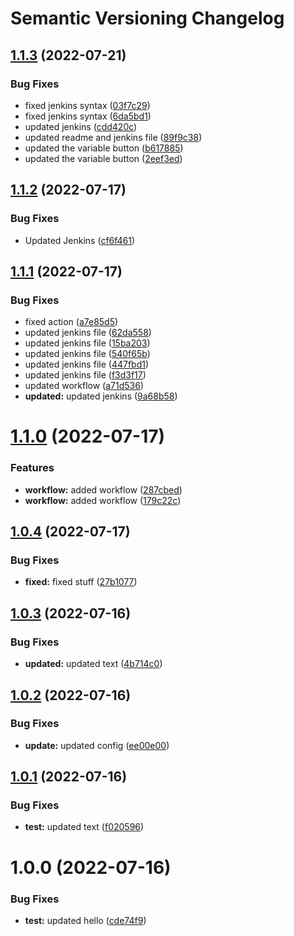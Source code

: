 # Semantic Versioning Changelog

## [1.1.3](https://github.com/chetan25/test-git-tags/compare/v1.1.2...v1.1.3) (2022-07-21)


### Bug Fixes

* fixed jenkins syntax ([03f7c29](https://github.com/chetan25/test-git-tags/commit/03f7c29c4c7ccf3405ff5a64c33de76e2f8c4555))
* fixed jenkins syntax ([6da5bd1](https://github.com/chetan25/test-git-tags/commit/6da5bd177e97b0475c665852cadb9b86f0808566))
* updated jenkins ([cdd420c](https://github.com/chetan25/test-git-tags/commit/cdd420cb3d0ab72131975ceb14511c1e8c444034))
* updated readme and jenkins file ([89f9c38](https://github.com/chetan25/test-git-tags/commit/89f9c389afd29c2723d5859ebd19aad5db930d87))
* updated the variable button ([b617885](https://github.com/chetan25/test-git-tags/commit/b61788517d7aa9722d2d2830f8737e35a778efeb))
* updated the variable button ([2eef3ed](https://github.com/chetan25/test-git-tags/commit/2eef3ed761ee77702af3501f18f49371d1d6426a))

## [1.1.2](https://github.com/chetan25/test-git-tags/compare/v1.1.1...v1.1.2) (2022-07-17)


### Bug Fixes

* Updated Jenkins ([cf6f461](https://github.com/chetan25/test-git-tags/commit/cf6f4617d05581dffe35f9f8a97a4e2f6d482657))

## [1.1.1](https://github.com/chetan25/test-git-tags/compare/v1.1.0...v1.1.1) (2022-07-17)


### Bug Fixes

* fixed action ([a7e85d5](https://github.com/chetan25/test-git-tags/commit/a7e85d58598186a3bf00a2933b411575e5130c8f))
* updated jenkins file ([62da558](https://github.com/chetan25/test-git-tags/commit/62da558526768d34a3e8da6228f99a2451149a63))
* updated jenkins file ([15ba203](https://github.com/chetan25/test-git-tags/commit/15ba203a49882bee17febec31f7f2284afe58117))
* updated jenkins file ([540f65b](https://github.com/chetan25/test-git-tags/commit/540f65beef892a5b8a20bb6bf592408c270cd0e6))
* updated jenkins file ([447fbd1](https://github.com/chetan25/test-git-tags/commit/447fbd174288f9d0a561a161f17133f4eb7ef542))
* updated jenkins file ([f3d3f17](https://github.com/chetan25/test-git-tags/commit/f3d3f17093c8b2a5b40835f3f6d83561ab66caee))
* updated workflow ([a71d536](https://github.com/chetan25/test-git-tags/commit/a71d536cd3db96de50ef6c70a1374f16761fcb2b))
* **updated:** updated jenkins ([9a68b58](https://github.com/chetan25/test-git-tags/commit/9a68b5893c69057eef6b45ac10b17e873c01a569))

# [1.1.0](https://github.com/chetan25/test-git-tags/compare/v1.0.4...v1.1.0) (2022-07-17)


### Features

* **workflow:** added workflow ([287cbed](https://github.com/chetan25/test-git-tags/commit/287cbed711c09e9456862932d17d432e53ad86a2))
* **workflow:** added workflow ([179c22c](https://github.com/chetan25/test-git-tags/commit/179c22c7bcdc443396aa248574498313064f3660))

## [1.0.4](https://github.com/chetan25/test-git-tags/compare/v1.0.3...v1.0.4) (2022-07-17)


### Bug Fixes

* **fixed:** fixed stuff ([27b1077](https://github.com/chetan25/test-git-tags/commit/27b10770a32c975ed5257389debfeea24362dcb4))

## [1.0.3](https://github.com/chetan25/test-git-tags/compare/v1.0.2...v1.0.3) (2022-07-16)


### Bug Fixes

* **updated:** updated text ([4b714c0](https://github.com/chetan25/test-git-tags/commit/4b714c0c49839a87696c4553c632c07cc3ea101b))

## [1.0.2](https://github.com/chetan25/test-git-tags/compare/v1.0.1...v1.0.2) (2022-07-16)


### Bug Fixes

* **update:** updated config ([ee00e00](https://github.com/chetan25/test-git-tags/commit/ee00e00373a06acb9355415c7fd89f4652891a45))

## [1.0.1](https://github.com/chetan25/test-git-tags/compare/v1.0.0...v1.0.1) (2022-07-16)


### Bug Fixes

* **test:** updated text ([f020596](https://github.com/chetan25/test-git-tags/commit/f0205964fbedf5f47f69f90a54d0fe09584b5a7b))

# 1.0.0 (2022-07-16)


### Bug Fixes

* **test:** updated hello ([cde74f9](https://github.com/chetan25/test-git-tags/commit/cde74f96d58f3a7bff7e58c3cebe55221839a429))
